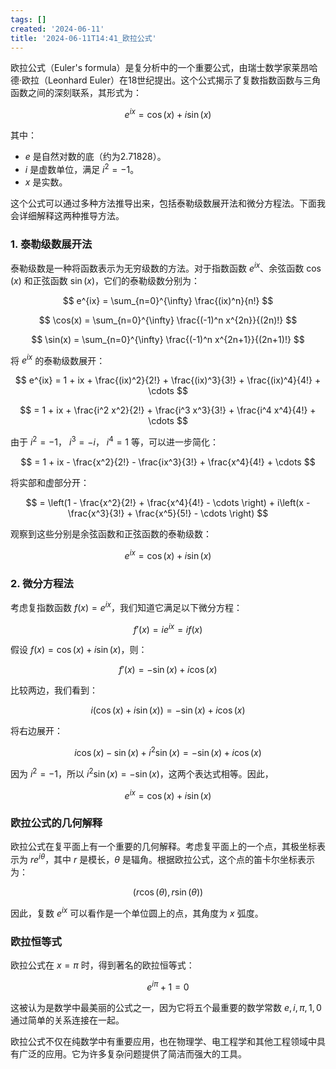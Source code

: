 ```yaml
---
tags: []
created: '2024-06-11'
title: '2024-06-11T14:41_欧拉公式'
---
```


欧拉公式（Euler's formula）是复分析中的一个重要公式，由瑞士数学家莱昂哈德·欧拉（Leonhard Euler）在18世纪提出。这个公式揭示了复数指数函数与三角函数之间的深刻联系，其形式为：

$$
e^{ix} = \cos(x) + i\sin(x)
$$

其中：
- $e$ 是自然对数的底（约为2.71828）。
- $i$ 是虚数单位，满足 $i^2 = -1$。
- $x$ 是实数。

这个公式可以通过多种方法推导出来，包括泰勒级数展开法和微分方程法。下面我会详细解释这两种推导方法。

### 1. 泰勒级数展开法

泰勒级数是一种将函数表示为无穷级数的方法。对于指数函数 $e^{ix}$、余弦函数 $\cos(x)$ 和正弦函数 $\sin(x)$，它们的泰勒级数分别为：

$$
e^{ix} = \sum_{n=0}^{\infty} \frac{(ix)^n}{n!}
$$

$$
\cos(x) = \sum_{n=0}^{\infty} \frac{(-1)^n x^{2n}}{(2n)!}
$$

$$
\sin(x) = \sum_{n=0}^{\infty} \frac{(-1)^n x^{2n+1}}{(2n+1)!}
$$

将 $e^{ix}$ 的泰勒级数展开：

$$
e^{ix} = 1 + ix + \frac{(ix)^2}{2!} + \frac{(ix)^3}{3!} + \frac{(ix)^4}{4!} + \cdots
$$

$$
= 1 + ix + \frac{i^2 x^2}{2!} + \frac{i^3 x^3}{3!} + \frac{i^4 x^4}{4!} + \cdots
$$

由于 $i^2 = -1$， $i^3 = -i$， $i^4 = 1$ 等，可以进一步简化：

$$
= 1 + ix - \frac{x^2}{2!} - \frac{ix^3}{3!} + \frac{x^4}{4!} + \cdots
$$

将实部和虚部分开：

$$
= \left(1 - \frac{x^2}{2!} + \frac{x^4}{4!} - \cdots \right) + i\left(x - \frac{x^3}{3!} + \frac{x^5}{5!} - \cdots \right)
$$

观察到这些分别是余弦函数和正弦函数的泰勒级数：

$$
e^{ix} = \cos(x) + i\sin(x)
$$

### 2. 微分方程法

考虑复指数函数 $f(x) = e^{ix}$，我们知道它满足以下微分方程：

$$
f'(x) = i e^{ix} = if(x)
$$

假设 $f(x) = \cos(x) + i\sin(x)$，则：

$$
f'(x) = -\sin(x) + i\cos(x)
$$

比较两边，我们看到：

$$
i(\cos(x) + i\sin(x)) = -\sin(x) + i\cos(x)
$$

将右边展开：

$$
i\cos(x) - \sin(x) + i^2 \sin(x) = -\sin(x) + i\cos(x)
$$

因为 $i^2 = -1$，所以 $i^2 \sin(x) = -\sin(x)$，这两个表达式相等。因此，

$$
e^{ix} = \cos(x) + i\sin(x)
$$

### 欧拉公式的几何解释

欧拉公式在复平面上有一个重要的几何解释。考虑复平面上的一个点，其极坐标表示为 $re^{i\theta}$，其中 $r$ 是模长，$\theta$ 是辐角。根据欧拉公式，这个点的笛卡尔坐标表示为：

$$
(r\cos(\theta), r\sin(\theta))
$$

因此，复数 $e^{ix}$ 可以看作是一个单位圆上的点，其角度为 $x$ 弧度。

### 欧拉恒等式

欧拉公式在 $x = \pi$ 时，得到著名的欧拉恒等式：

$$
e^{i\pi} + 1 = 0
$$

这被认为是数学中最美丽的公式之一，因为它将五个最重要的数学常数 $e, i, \pi, 1, 0$ 通过简单的关系连接在一起。

欧拉公式不仅在纯数学中有重要应用，也在物理学、电工程学和其他工程领域中具有广泛的应用。它为许多复杂问题提供了简洁而强大的工具。
